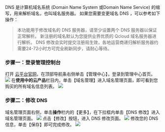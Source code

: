 DNS 是计算机域名系统 (Domain Name System 或Domain Name Service) 的缩写，用来解析域名，也叫域名服务器。
如果您需要变更域名 DNS ，可以参考如下操作：
>本功能用于修改域名的 DNS 服务器，请至少设置两个 DNS 服务器以保证正常解析。 
新注册的域名默认为您提供业界优质的 Qcloud 域名服务器进行解析。 
DNS 修改会实时提交注册局生效，各地运营商递归解析服务器约需要24-72小时方可完全刷新同步，请耐心等待。

### 步骤一：登录管理控制台
打开 [云平台官网](http://tce.fsphere.cn/)，在顶部导航条右侧单击【管理中心】，登录到管理中心首页。
![](http://imgcache.tce.fsphere.cn/static/mc.qcloudimg.com/static/img/93b74a8e306f5f05dfcaf89abeef523d/image.png)
在**使用中的云产品**栏目内，单击【域名管理】进入域名管理页面，即可看到您购买的所有域名信息列表。
![](http://imgcache.tce.fsphere.cn/static/mc.qcloudimg.com/static/img/da4ba43894682972815e6deb5f040e50/image.png)
### 步骤二：修改 DNS
域名管理页面右侧，单击**操作**栏内的【更多】，在下拉框内单击【DNS 修改】进入域名管理页面。
![](http://imgcache.tce.fsphere.cn/static/mc.qcloudimg.com/static/img/517619e780c730c147b4ad3708c8f7e7/image.png)
点击【修改】按钮，进入 DNS 修改页面。
![](http://imgcache.tce.fsphere.cn/static/mc.qcloudimg.com/static/img/c8deac17998bf68b016bb1ea2d52d980/image.png)
修改您的 DNS 信息，单击【保存】即可完成修改。
![](http://imgcache.tce.fsphere.cn/static/mc.qcloudimg.com/static/img/2199d4a35f0bc17d2acd35690b106602/image.png)
